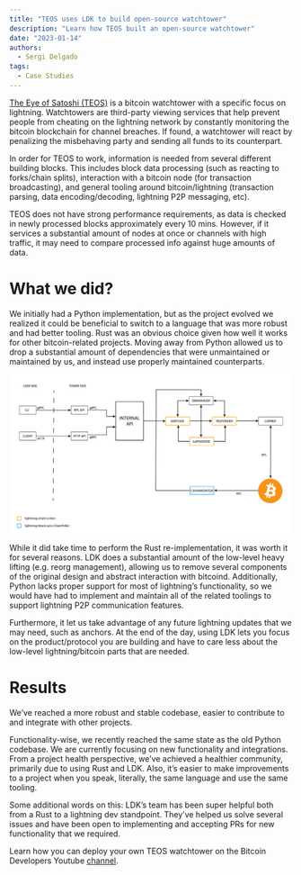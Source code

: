 ```yaml
---
title: "TEOS uses LDK to build open-source watchtower"
description: "Learn how TEOS built an open-source watchtower"
date: "2023-01-14"
authors:
  - Sergi Delgado
tags:
  - Case Studies 
--- 
```


[The Eye of Satoshi (TEOS)](https://github.com/talaia-labs/rust-teos) is a bitcoin watchtower with a specific focus on lightning. Watchtowers are third-party viewing services that help prevent people from cheating on the lightning network by constantly monitoring the bitcoin blockchain for channel breaches. If found, a watchtower will react by penalizing the misbehaving party and sending all funds to its counterpart.

In order for TEOS to work, information is needed from several different building blocks. This includes block data processing (such as reacting to forks/chain splits), interaction with a bitcoin node (for transaction broadcasting), and general tooling around bitcoin/lightning (transaction parsing, data encoding/decoding, lightning P2P messaging, etc). 

TEOS does not have strong performance requirements, as data is checked in newly processed blocks approximately every 10 mins. However, if it services a substantial amount of nodes at once or channels with high traffic, it may need to compare processed info against huge amounts of data.
# What we did?

We initially had a Python implementation, but as the project evolved we realized it could be beneficial to switch to a language that was more robust and had better tooling. Rust was an obvious choice given how well it works for other bitcoin-related projects. Moving away from Python allowed us to drop a substantial amount of dependencies that were unmaintained or maintained by us, and instead use properly maintained counterparts.

![TEOS architecture](../assets/teos-architecture-diagram.png)

While it did take time to perform the Rust re-implementation, it was worth it for several reasons. LDK does a substantial amount of the low-level heavy lifting (e.g. reorg management), allowing us to remove several components of the original design and abstract interaction with bitcoind. Additionally, Python lacks proper support for most of lightning’s functionality, so we would have had to implement and maintain all of the related toolings to support lightning P2P communication features. 

Furthermore, it let us take advantage of any future lightning updates that we may need, such as anchors. At the end of the day, using LDK lets you focus on the product/protocol you are building and have to care less about the low-level lightning/bitcoin parts that are needed. 
# Results

We’ve reached a more robust and stable codebase, easier to contribute to and integrate with other projects.

Functionality-wise, we recently reached the same state as the old Python codebase. We are currently focusing on new functionality and integrations. From a project health perspective, we’ve achieved a healthier community, primarily due to using Rust and LDK. Also, it’s easier to make improvements to a project when you speak, literally, the same language and use the same tooling. 

Some additional words on this: LDK’s team has been super helpful both from a Rust to a lightning dev standpoint. They’ve helped us solve several issues and have been open to implementing and accepting PRs for new functionality that we required. 

Learn how you can deploy your own TEOS watchtower on the Bitcoin Developers Youtube [channel](https://www.youtube.com/watch?v=8vzNB_NZt2A).